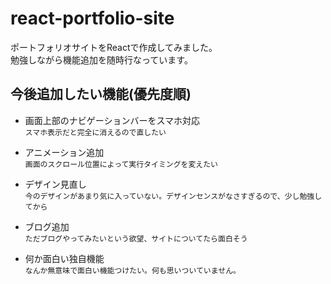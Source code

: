 # react-portfolio-site
ポートフォリオサイトをReactで作成してみました。  
勉強しながら機能追加を随時行なっています。

## 今後追加したい機能(優先度順)
* 画面上部のナビゲーションバーをスマホ対応  
 `スマホ表示だと完全に消えるので直したい`

* アニメーション追加  
`画面のスクロール位置によって実行タイミングを変えたい`

* デザイン見直し  
`今のデザインがあまり気に入っていない。デザインセンスがなさすぎるので、少し勉強してから`

* ブログ追加  
`ただブログやってみたいという欲望、サイトについてたら面白そう`

* 何か面白い独自機能  
`なんか無意味で面白い機能つけたい。何も思いついていません。`



